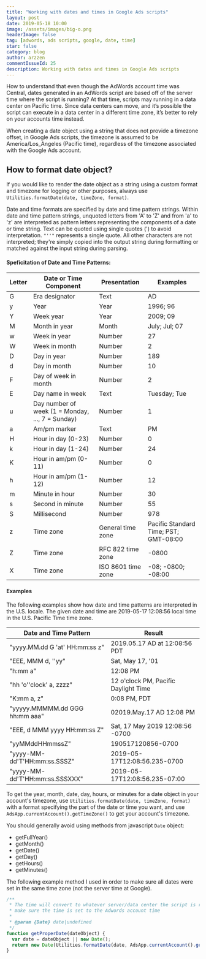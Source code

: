 ```yaml
---
title: "Working with dates and times in Google Ads scripts"
layout: post
date: 2019-05-18 10:00
image: /assets/images/big-o.png
headerImage: false
tag: [adwords, ads scripts, google, date, time]
star: false
category: blog
author: arzzen
commentIssueId: 25
description: Working with dates and times in Google Ads scripts
---
```


How to understand that even though the AdWords account time was Central, 
dates generated in an AdWords script are based off of the server time where the script is running?
At that time, scripts may running in a data center on Pacific time. Since data centers can move, 
and it’s possible the script can execute in a data center in a different time zone, it’s better to rely on your accounts time instead.

When creating a date object using a string that does not provide a timezone offset, 
in Google Ads scripts, the timezone is assumed to be America/Los_Angeles (Pacific time), 
regardless of the timezone associated with the Google Ads account.

## How to format date object?

If you would like to render the date object as a string using a custom format and timezone for 
logging or other purposes, always use `Utilities.formatDate(date, timeZone, format)`.

Date and time formats are specified by date and time pattern strings.
Within date and time pattern strings, unquoted letters from 'A' to 'Z' and from 'a' to 'z' are 
interpreted as pattern letters representing the components of a date or time string. 
Text can be quoted using single quotes (') to avoid interpretation. `"''"` represents a single quote. 
All other characters are not interpreted; they're simply copied into the output string during formatting or 
matched against the input string during parsing. 
 
#### Speficitation of Date and Time Patterns:

|**Letter**| 	**Date or Time Component** 	|**Presentation** 	|**Examples**|
|---|---|---|---|
|G 	|Era designator 	|Text 	|AD|
|y 	|Year 	|Year 	|1996; 96|
|Y 	|Week year 	|Year 	|2009; 09|
|M 	|Month in year 	|Month 	|July; Jul; 07|
|w 	|Week in year 	|Number 	|27|
|W 	|Week in month 	|Number 	|2|
|D 	|Day in year 	|Number 	|189|
|d 	|Day in month 	|Number 	|10|
|F 	|Day of week in month 	|Number 	|2|
|E 	|Day name in week 	|Text 	|Tuesday; Tue|
|u 	|Day number of week (1 = Monday, ..., 7 = Sunday) 	|Number 	|1|
|a 	|Am/pm marker 	|Text 	|PM|
|H 	|Hour in day (0-23) 	|Number 	|0|
|k 	|Hour in day (1-24) 	|Number 	|24|
|K 	|Hour in am/pm (0-11) 	|Number 	|0|
|h 	|Hour in am/pm (1-12) 	|Number 	|12|
|m 	|Minute in hour 	|Number 	|30|
|s 	|Second in minute 	|Number 	|55|
|S 	|Millisecond 	|Number 	|978|
|z 	|Time zone 	|General time zone 	|Pacific Standard Time; PST; GMT-08:00|
|Z 	|Time zone 	|RFC 822 time zone 	|-0800|
|X 	|Time zone 	|ISO 8601 time zone 	|-08; -0800; -08:00|
    

#### Examples

The following examples show how date and time patterns are interpreted in the U.S. locale. 
The given date and time are 2019-05-17 12:08:56 local time in the U.S. Pacific Time time zone.

|**Date and Time Pattern** |	**Result**|
|---|---|
|"yyyy.MM.dd G 'at' HH:mm:ss z" 	|2019.05.17 AD at 12:08:56 PDT|
|"EEE, MMM d, ''yy" 	|Sat, May 17, '01|
|"h:mm a" 	|12:08 PM|
|"hh 'o''clock' a, zzzz" 	|12 o'clock PM, Pacific Daylight Time|
|"K:mm a, z" 	|0:08 PM, PDT|
|"yyyyy.MMMMM.dd GGG hh:mm aaa" 	|02019.May.17 AD 12:08 PM|
|"EEE, d MMM yyyy HH:mm:ss Z" 	|Sat, 17 May 2019 12:08:56 -0700|
|"yyMMddHHmmssZ" 	|190517120856-0700|
|"yyyy-MM-dd'T'HH:mm:ss.SSSZ" 	|2019-05-17T12:08:56.235-0700|
|"yyyy-MM-dd'T'HH:mm:ss.SSSXXX" 	|2019-05-17T12:08:56.235-07:00|
 

To get the year, month, date, day, hours, or minutes for a date object in your account's timezone, 
use `Utilities.formatDate(date, timeZone, format)` with a format specifying the part of the date or time you want, 
and use `AdsApp.currentAccount().getTimeZone()` to get your account's timezone.

You should generally avoid using methods from javascript `Date` object:

- getFullYear()
- getMonth()
- getDate()
- getDay()
- getHours()
- getMinutes()

The following example method I used in order to make sure all dates were set in the same time zone (not the server time at Google).

```javascript
/**
 * The time will convert to whatever server/data center the script is running on,
 * make sure the time is set to the Adwords account time
 * 
 * @param {Date} date|undefined
 */
function getProperDate(dateObject) {
  var date = dateObject || new Date();
  return new Date(Utilities.formatDate(date, AdsApp.currentAccount().getTimeZone(), "MMM dd,yyyy HH:mm:ss Z"));
}
```
